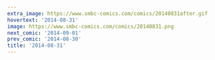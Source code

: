 ```yaml
---
extra_image: https://www.smbc-comics.com/comics/20140831after.gif
hovertext: '2014-08-31'
image: https://www.smbc-comics.com/comics/20140831.png
next_comic: '2014-09-01'
prev_comic: '2014-08-30'
title: '2014-08-31'
---
```


